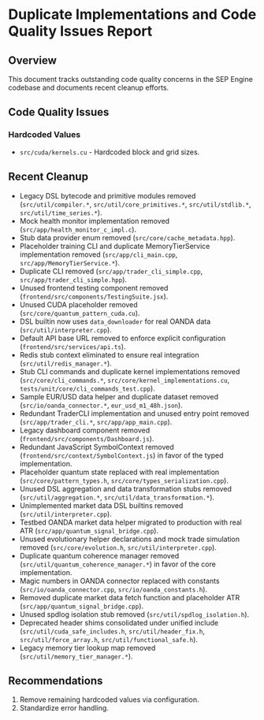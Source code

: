 # Duplicate Implementations and Code Quality Issues Report

## Overview
This document tracks outstanding code quality concerns in the SEP Engine codebase and documents recent cleanup efforts.

## Code Quality Issues

### Hardcoded Values
- `src/cuda/kernels.cu` - Hardcoded block and grid sizes.

## Recent Cleanup
- Legacy DSL bytecode and primitive modules removed (`src/util/compiler.*`,
  `src/util/core_primitives.*`, `src/util/stdlib.*`, `src/util/time_series.*`).
- Mock health monitor implementation removed (`src/app/health_monitor_c_impl.c`).
- Stub data provider enum removed (`src/core/cache_metadata.hpp`).
- Placeholder training CLI and duplicate MemoryTierService implementation removed (`src/app/cli_main.cpp`, `src/app/MemoryTierService.*`).
- Duplicate CLI removed (`src/app/trader_cli_simple.cpp`, `src/app/trader_cli_simple.hpp`).
- Unused frontend testing component removed (`frontend/src/components/TestingSuite.jsx`).
- Unused CUDA placeholder removed (`src/core/quantum_pattern_cuda.cu`).
- DSL builtin now uses `data_downloader` for real OANDA data (`src/util/interpreter.cpp`).
- Default API base URL removed to enforce explicit configuration (`frontend/src/services/api.ts`).
- Redis stub context eliminated to ensure real integration (`src/util/redis_manager.*`).
- Stub CLI commands and duplicate kernel implementations removed (`src/core/cli_commands.*`, `src/core/kernel_implementations.cu`, `tests/unit/core/cli_commands_test.cpp`).
- Sample EUR/USD data helper and duplicate dataset removed (`src/io/oanda_connector.*`, `eur_usd_m1_48h.json`).
- Redundant TraderCLI implementation and unused entry point removed (`src/app/trader_cli.*`, `src/app/app_main.cpp`).
- Legacy dashboard component removed (`frontend/src/components/Dashboard.js`).
- Redundant JavaScript SymbolContext removed (`frontend/src/context/SymbolContext.js`)
  in favor of the typed implementation.
- Placeholder quantum state replaced with real implementation
  (`src/core/pattern_types.h`, `src/core/types_serialization.cpp`).
- Unused DSL aggregation and data transformation stubs removed (`src/util/aggregation.*`, `src/util/data_transformation.*`).
- Unimplemented market data DSL builtins removed (`src/util/interpreter.cpp`).
- Testbed OANDA market data helper migrated to production with real ATR
  (`src/app/quantum_signal_bridge.cpp`).
- Unused evolutionary helper declarations and mock trade simulation removed (`src/core/evolution.h`, `src/util/interpreter.cpp`).
- Duplicate quantum coherence manager removed (`src/util/quantum_coherence_manager.*`) in favor of the core implementation.
- Magic numbers in OANDA connector replaced with constants (`src/io/oanda_connector.cpp`, `src/io/oanda_constants.h`).
- Removed duplicate market data fetch function and placeholder ATR
  (`src/app/quantum_signal_bridge.cpp`).
- Unused spdlog isolation stub removed (`src/util/spdlog_isolation.h`).
- Deprecated header shims consolidated under unified include (`src/util/cuda_safe_includes.h`, `src/util/header_fix.h`, `src/util/force_array.h`, `src/util/functional_safe.h`).
- Legacy memory tier lookup map removed (`src/util/memory_tier_manager.*`).

## Recommendations
1. Remove remaining hardcoded values via configuration.
2. Standardize error handling.


